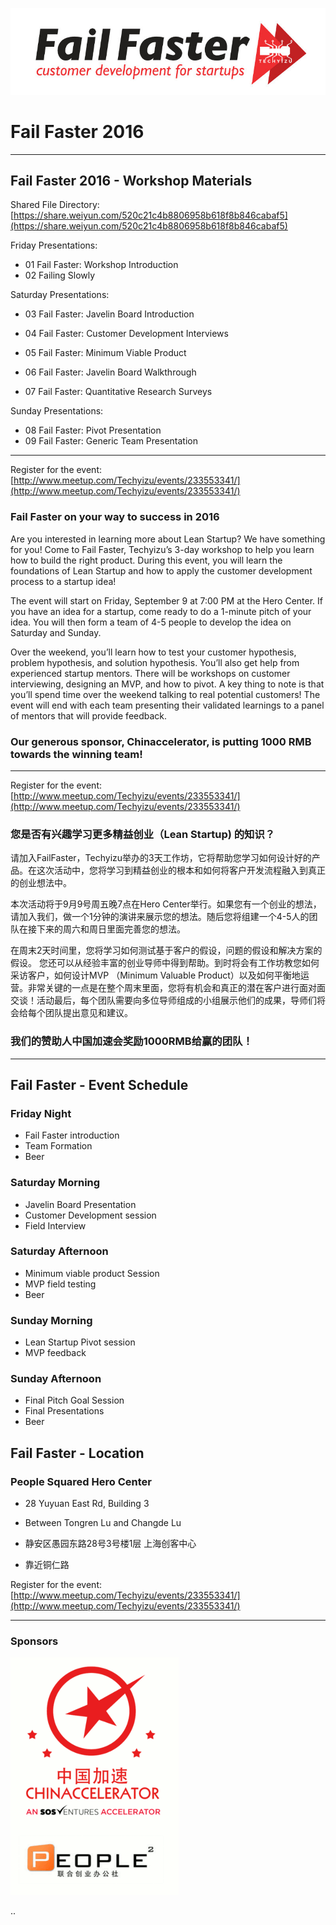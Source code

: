![Fail Faster Logo](/events/images/fail_faster_logo.jpg)


# Fail Faster 2016

----
## Fail Faster 2016 - Workshop Materials

Shared File Directory:  [https://share.weiyun.com/520c21c4b8806958b618f8b846cabaf5](https://share.weiyun.com/520c21c4b8806958b618f8b846cabaf5)

Friday Presentations:
* 01 Fail Faster: Workshop Introduction
* 02 Failing Slowly

Saturday Presentations:
* 03 Fail Faster: Javelin Board Introduction

* 04 Fail Faster: Customer Development Interviews
* 05 Fail Faster: Minimum Viable Product
* 06 Fail Faster: Javelin Board Walkthrough
* 07 Fail Faster: Quantitative Research Surveys

Sunday Presentations:
* 08 Fail Faster: Pivot Presentation
* 09 Fail Faster: Generic Team Presentation


----

Register for the event:  [http://www.meetup.com/Techyizu/events/233553341/](http://www.meetup.com/Techyizu/events/233553341/)

### Fail Faster on your way to success in 2016



Are you interested in learning more about Lean Startup?  We have something for you! Come to Fail Faster, Techyizu’s 3-day workshop to help you learn how to build the right product.  During this event, you will learn the foundations of Lean Startup and how to apply the customer development process to a startup idea!  

The event will start on Friday, September 9 at 7:00 PM at the Hero Center. If you have an idea for a startup, come ready to do a 1-minute pitch of your idea.  You will then form a team of 4-5 people to develop the idea on Saturday and Sunday.  

Over the weekend, you’ll learn how to test your customer hypothesis, problem hypothesis, and solution hypothesis. You’ll also get help from experienced startup mentors.  There will be workshops on customer interviewing, designing an MVP, and how to pivot.  A key thing to note is that you’ll spend time over the weekend talking to real potential customers!  The event will end with each team presenting their validated learnings to a panel of mentors that will provide feedback.  

### Our generous sponsor, Chinaccelerator, is putting 1000 RMB towards the winning team!

---

Register for the event:  [http://www.meetup.com/Techyizu/events/233553341/](http://www.meetup.com/Techyizu/events/233553341/)


### 您是否有兴趣学习更多精益创业（Lean Startup) 的知识？

请加入FailFaster，Techyizu举办的3天工作坊，它将帮助您学习如何设计好的产品。在这次活动中，您将学习到精益创业的根本和如何将客户开发流程融入到真正的创业想法中。

本次活动将于9月9号周五晚7点在Hero Center举行。如果您有一个创业的想法，请加入我们，做一个1分钟的演讲来展示您的想法。随后您将组建一个4-5人的团队在接下来的周六和周日里面完善您的想法。  

在周末2天时间里，您将学习如何测试基于客户的假设，问题的假设和解决方案的假设。 您还可以从经验丰富的创业导师中得到帮助。到时将会有工作坊教您如何采访客户，如何设计MVP （Minimum Valuable Product）以及如何平衡地运营。非常关键的一点是在整个周末里面，您将有机会和真正的潜在客户进行面对面交谈！活动最后，每个团队需要向多位导师组成的小组展示他们的成果，导师们将会给每个团队提出意见和建议。


### 我们的赞助人中国加速会奖励1000RMB给赢的团队！

---




## Fail Faster - Event Schedule

### Friday Night 
* Fail Faster introduction
* Team Formation
* Beer  


### Saturday Morning
* Javelin Board Presentation
* Customer Development session
* Field Interview

### Saturday Afternoon
* Minimum viable product Session
* MVP field testing
* Beer  


### Sunday Morning
* Lean Startup Pivot session
* MVP feedback

### Sunday Afternoon
* Final Pitch Goal Session
* Final Presentations
* Beer


## Fail Faster - Location
### People Squared Hero Center  
* 28 Yuyuan East Rd, Building 3
* Between Tongren Lu and Changde Lu

* 静安区愚园东路28号3号楼1层 上海创客中心  
* 靠近铜仁路  



Register for the event:  [http://www.meetup.com/Techyizu/events/233553341/](http://www.meetup.com/Techyizu/events/233553341/)

---

### Sponsors

![Fail Faster Logo](/events/images/Chinaccelerator_Peoplesquared.gif)




..
